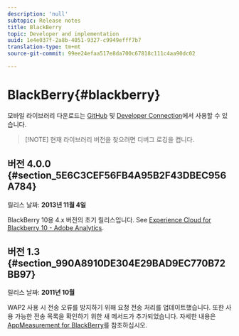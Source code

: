 ```yaml
---
description: 'null'
subtopic: Release notes
title: BlackBerry
topic: Developer and implementation
uuid: 1e4e037f-2a8b-4051-9327-c9949efff7b7
translation-type: tm+mt
source-git-commit: 99ee24efaa517e8da700c67818c111c4aa90dc02

---
```



# BlackBerry{#blackberry}

모바일 라이브러리 다운로드는 [GitHub](https://github.com/Adobe-Marketing-Cloud/mobile-services) 및 [Developer Connection](https://marketing.adobe.com/developer/gallery/marketing-cloud-for-blackberry-10-adobe-analytics)에서 사용할 수 있습니다.

> [!NOTE] 현재 라이브러리 버전을 찾으려면 디버그 로깅을 켭니다.

## 버전 4.0.0 {#section_5E6C3CEF56FB4A95B2F43DBEC956A784}

릴리스 날짜: **2013년 11월 4일**

BlackBerry 10용 4.x 버전의 초기 릴리스입니다. See [Experience Cloud for Blackberry 10 - Adobe Analytics](https://marketing.adobe.com/developer/gallery/marketing-cloud-for-blackberry-10-adobe-analytics).

## 버전 1.3 {#section_990A8910DE304E29BAD9EC770B72BB97}

릴리스 날짜: **2011년 10월**

WAP2 사용 시 전송 오류를 방지하기 위해 요청 전송 처리를 업데이트했습니다. 또한 사용 가능한 전송 목록을 확인하기 위한 새 메서드가 추가되었습니다. 자세한 내용은 [AppMeasurement for BlackBerry](https://marketing.adobe.com/resources/help/en_US/sc/appmeasurement/blackberry/oms_sc_appmeasure_blackberry.pdf)를 참조하십시오.
